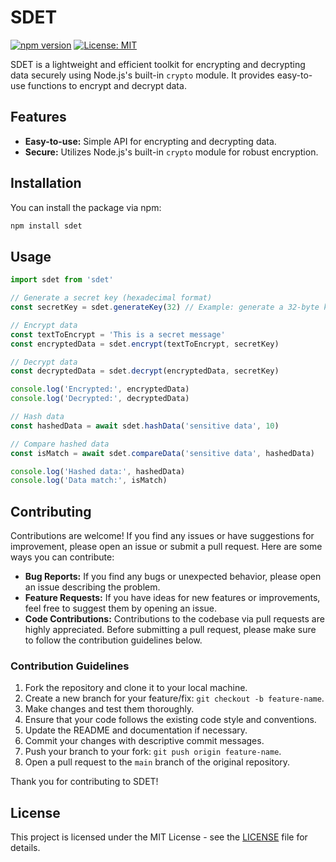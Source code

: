 # SDET

[![npm version](https://badge.fury.io/js/sdet.svg)](https://badge.fury.io/js/sdet)
[![License: MIT](https://img.shields.io/badge/License-MIT-yellow.svg)](https://opensource.org/licenses/MIT)

SDET is a lightweight and efficient toolkit for encrypting and decrypting data securely using Node.js's built-in `crypto` module. It provides easy-to-use functions to encrypt and decrypt data.

## Features

- **Easy-to-use:** Simple API for encrypting and decrypting data.
- **Secure:** Utilizes Node.js's built-in `crypto` module for robust encryption.

## Installation

You can install the package via npm:

```bash
npm install sdet
```

## Usage

```javascript
import sdet from 'sdet'

// Generate a secret key (hexadecimal format)
const secretKey = sdet.generateKey(32) // Example: generate a 32-byte key

// Encrypt data
const textToEncrypt = 'This is a secret message'
const encryptedData = sdet.encrypt(textToEncrypt, secretKey)

// Decrypt data
const decryptedData = sdet.decrypt(encryptedData, secretKey)

console.log('Encrypted:', encryptedData)
console.log('Decrypted:', decryptedData)

// Hash data
const hashedData = await sdet.hashData('sensitive data', 10)

// Compare hashed data
const isMatch = await sdet.compareData('sensitive data', hashedData)

console.log('Hashed data:', hashedData)
console.log('Data match:', isMatch)
```

## Contributing

Contributions are welcome! If you find any issues or have suggestions for improvement, please open an issue or submit a pull request. Here are some ways you can contribute:

- **Bug Reports:** If you find any bugs or unexpected behavior, please open an issue describing the problem.
- **Feature Requests:** If you have ideas for new features or improvements, feel free to suggest them by opening an issue.
- **Code Contributions:** Contributions to the codebase via pull requests are highly appreciated. Before submitting a pull request, please make sure to follow the contribution guidelines below.

### Contribution Guidelines

1. Fork the repository and clone it to your local machine.
2. Create a new branch for your feature/fix: `git checkout -b feature-name`.
3. Make changes and test them thoroughly.
4. Ensure that your code follows the existing code style and conventions.
5. Update the README and documentation if necessary.
6. Commit your changes with descriptive commit messages.
7. Push your branch to your fork: `git push origin feature-name`.
8. Open a pull request to the `main` branch of the original repository.

Thank you for contributing to SDET!

## License

This project is licensed under the MIT License - see the [LICENSE](LICENSE) file for details.
